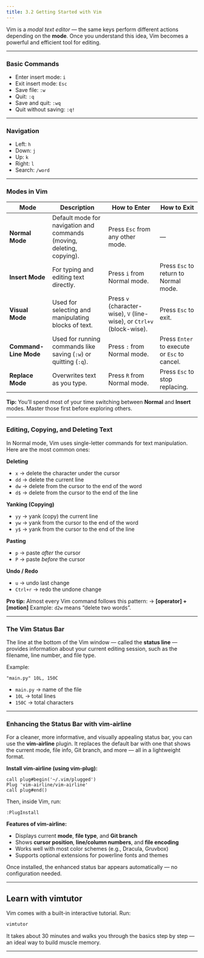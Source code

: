 ```yaml
---
title: 3.2 Getting Started with Vim
---
```


Vim is a *modal text editor* — the same keys perform different actions depending on the **mode**. Once you understand this idea, Vim becomes a powerful and efficient tool for editing.

---

### Basic Commands

* Enter insert mode: `i`
* Exit insert mode: `Esc`
* Save file: `:w`
* Quit: `:q`
* Save and quit: `:wq`
* Quit without saving: `:q!`

---

### Navigation

* Left: `h`
* Down: `j`
* Up: `k`
* Right: `l`
* Search: `/word`

---

### Modes in Vim

| Mode                  | Description                                                           | How to Enter                                                           | How to Exit                                  |
| --------------------- | --------------------------------------------------------------------- | ---------------------------------------------------------------------- | -------------------------------------------- |
| **Normal Mode**       | Default mode for navigation and commands (moving, deleting, copying). | Press `Esc` from any other mode.                                       | —                                            |
| **Insert Mode**       | For typing and editing text directly.                                 | Press `i` from Normal mode.                                            | Press `Esc` to return to Normal mode.        |
| **Visual Mode**       | Used for selecting and manipulating blocks of text.                   | Press `v` (character-wise), `V` (line-wise), or `Ctrl+v` (block-wise). | Press `Esc` to exit.                         |
| **Command-Line Mode** | Used for running commands like saving (`:w`) or quitting (`:q`).      | Press `:` from Normal mode.                                            | Press `Enter` to execute or `Esc` to cancel. |
| **Replace Mode**      | Overwrites text as you type.                                          | Press `R` from Normal mode.                                            | Press `Esc` to stop replacing.               |

**Tip:** You’ll spend most of your time switching between **Normal** and **Insert** modes. Master those first before exploring others.

---

### Editing, Copying, and Deleting Text

In Normal mode, Vim uses single-letter commands for text manipulation.
Here are the most common ones:

**Deleting**

* `x` → delete the character under the cursor
* `dd` → delete the current line
* `dw` → delete from the cursor to the end of the word
* `d$` → delete from the cursor to the end of the line

**Yanking (Copying)**

* `yy` → yank (copy) the current line
* `yw` → yank from the cursor to the end of the word
* `y$` → yank from the cursor to the end of the line

**Pasting**

* `p` → paste *after* the cursor
* `P` → paste *before* the cursor

**Undo / Redo**

* `u` → undo last change
* `Ctrl+r` → redo the undone change

**Pro tip:**
Almost every Vim command follows this pattern:
→ **[operator] + [motion]**
Example: `d2w` means “delete two words”.

---

### The Vim Status Bar

The line at the bottom of the Vim window — called the **status line** — provides information about your current editing session, such as the filename, line number, and file type.

Example:

```
"main.py" 10L, 150C
```

* `main.py` → name of the file
* `10L` → total lines
* `150C` → total characters

---

### Enhancing the Status Bar with vim-airline

For a cleaner, more informative, and visually appealing status bar, you can use the **vim-airline** plugin. It replaces the default bar with one that shows the current mode, file info, Git branch, and more — all in a lightweight format.

**Install vim-airline (using vim-plug):**

```vim
call plug#begin('~/.vim/plugged')
Plug 'vim-airline/vim-airline'
call plug#end()
```

Then, inside Vim, run:

```
:PlugInstall
```

**Features of vim-airline:**

* Displays current **mode**, **file type**, and **Git branch**
* Shows **cursor position**, **line/column numbers**, and **file encoding**
* Works well with most color schemes (e.g., Dracula, Gruvbox)
* Supports optional extensions for powerline fonts and themes

Once installed, the enhanced status bar appears automatically — no configuration needed.

---

## Learn with vimtutor

Vim comes with a built-in interactive tutorial. Run:

```bash
vimtutor
```

It takes about 30 minutes and walks you through the basics step by step — an ideal way to build muscle memory.

---